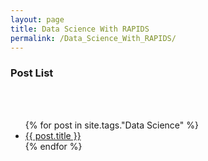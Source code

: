 ```yaml
---
layout: page
title: Data Science With RAPIDS
permalink: /Data_Science_With_RAPIDS/
---
```



<h3>Post List</h3><br /><br />

<ul>
  {% for post in site.tags."Data Science" %}
    <li>
      <a href="{{ post.url }}">{{ post.title }}</a>
    </li>
  {% endfor %}
</ul>